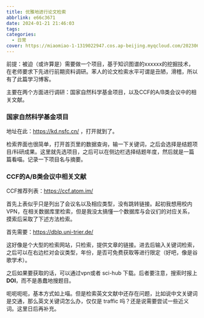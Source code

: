 ```yaml
---
title: 优雅地进行论文检索
abbrlink: e66c3671
date: 2024-01-21 21:46:03
tags:
categories: 
  - 日常
cover: https://miaomiao-1-1319022947.cos.ap-beijing.myqcloud.com/202306291556q.jpg
---
```


前提：被迫（或许算是）需要做一个项目，基于知识图谱的xxxxxx的挖掘技术，在老师要求下先进行前期资料调研。苯人的论文检索水平可谓是丑陋，滑稽，所以有了此篇学习博客。

主要在两个方面进行调研：国家自然科学基金项目，以及CCF的A/B类会议中的相关文献。

### 国家自然科学基金项目

地址在此：https://kd.nsfc.cn/ ，打开就到了。

检索界面也很简单，打开首页里的数据查询，输一下关键词，之后会选择是结题项目/科研成果。这里就先选项目，之后可以在侧边栏选择结题年度，然后就是一篇篇看喵。记录一下项目名与摘要。

### CCF的A/B类会议中相关文献

CCF推荐列表：https://ccf.atom.im/

首先上表似乎只是列出了会议名以及相应类型，没有跳转链接。起初我想用校内VPN，在相关数据库里检索，但是我没太搞懂一个数据库与会议们的对应关系，摸索后采取了下述方法检索。

首先需要：https://dblp.uni-trier.de/

这好像是个大型的检索网站，只检索，提供文章的链接。进去后输入关键词检索，之后可以在右边栏对会议类型，年份，是否可免费获取等进行限定（好吧，像是谷歌学术）。

之后如果要获取的话，可以通过vpn或者 sci-hub 下载。后者要注意，搜索时报上**DOI**，而不是愚蠢地搜题目。

呃呃呃呃，基本方式如上喵。但是检索英文文献中还存在问题，比如说中文关键词是交通，那么英文关键词怎么办，仅仅是 traffic 吗？还是说需要尝试一些近义词。这里日后再补充。
